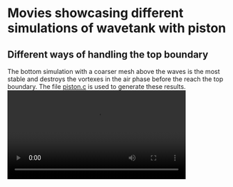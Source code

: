 # Movies showcasing different simulations of wavetank with piston
## Different ways of handling the top boundary
The bottom simulation with a coarser mesh above the waves is the most stable and destroys the vortexes in the air phase before the reach the top boundary. 
The file [piston.c](https://github.com/martingim/master/blob/main/basilisk/2d_piston/boundary-piston/piston.c) is used to generate these results.
<video src="https://github.com/user-attachments/assets/120a3ef6-0359-4565-b060-0e93d705cfcd" width="400" />
<video src="https://github.com/martingim/master/blob/main/movies_and_figures/top-boundary.mov" width="400" />


